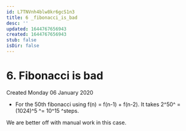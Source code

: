 ```yaml
---
id: L7TNVnh4blw8kr6gcS1n3
title: 6 _fibonacci_is_bad
desc: ''
updated: 1644767656943
created: 1644767656943
stub: false
isDir: false
---
```

# 6. Fibonacci is bad
Created Monday 06 January 2020


* For the 50th fibonacci using f(n) = f(n-1) + f(n-2). It takes 2^50^ = (1024)^5 ^= 10^15 ^steps.

We are better off with manual work in this case.

